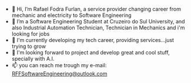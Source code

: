 - 👋 Hi, I’m Rafael Fodra Furlan, a service provider changing career from mechanic and electricity to Software Engineering
- 👀 I’m a Software Engineering Student at Cruzeiro do Sul University, and also Industrial Automation Technician, Technician in Mechanics and i'm looking for jobs
- 🌱 I'm currently developing my tech career, providing services...just trying to grow
- 💞️ I'm looking forward to project and develop great and cool stuff, specially with A.I.
- 📫 you can reach me trough my e-mail: RFFSoftwareEngineering@outlook.com 
